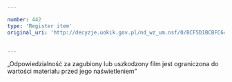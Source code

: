 ```yaml
---

number: 442
type: 'Register item'
original_uri: 'http://decyzje.uokik.gov.pl/nd_wz_um.nsf/0/BCF5D1BCBFC642A1C12572DD00329566?OpenDocument'


---
```


„Odpowiedzialność za zagubiony lub uszkodzony film jest ograniczona do wartości materiału przed jego naświetleniem”

